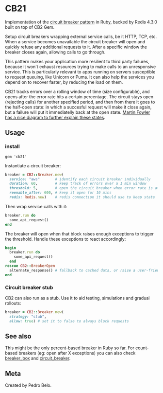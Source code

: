 # CB21

Implementation of the [circuit breaker pattern](http://martinfowler.com/bliki/CircuitBreaker.html) in Ruby, backed by Redis 4.3.0 built on top of CB2 Gem.

Setup circuit breakers wrapping external service calls, be it HTTP, TCP, etc. When a service becomes unavailable the circuit breaker will open and quickly refuse any additional requests to it. After a specific window the breaker closes again, allowing calls to go through.

This pattern makes your application more resilient to third party failures, because it won't exhaust resources trying to make calls to an unresponsive service. This is particularly relevant to apps running on servers susceptible to request queuing, like Unicorn or Puma. It can also help the services you depend on to recover faster, by reducing the load on them.

CB21 tracks errors over a rolling window of time (size configurable), and opens after the error rate hits a certain percentage. The circuit stays open (rejecting calls) for another specified period, and then from there it goes to the half-open state: in which a succesful request will make it close again, but a failure will put it immediatelly back at the open state. [Martin Fowler has a nice diagram to further explain these states](http://martinfowler.com/bliki/CircuitBreaker.html).


## Usage

### install
```
gem 'cb21'
```

Instantiate a circuit breaker:

```ruby
breaker = CB2::Breaker.new(
  service: "aws"       # identify each circuit breaker individually
  duration: 60,        # keep track of errors over a 1 min window
  threshold: 5,        # open the circuit breaker when error rate is at 5%
  reenable_after: 600, # keep it open for 10 mins
  redis: Redis.new)    # redis connection it should use to keep state
```

Then wrap service calls with it:

```ruby
breaker.run do
  some_api_request()
end
```

The breaker will open when that block raises enough exceptions to trigger the threshold. Handle these exceptions to react accordingly:

```ruby
begin
  breaker.run do
    some_api_request()
  end
rescue CB2::BreakerOpen
  alternate_response() # fallback to cached data, or raise a user-friendly exception
end
```

### Circuit breaker stub

CB2 can also run as a stub. Use it to aid testing, simulations and gradual rollouts:

```ruby
breaker = CB2::Breaker.new(
  strategy: "stub",
  allow: true) # set it to false to always block requests
```

## See also

This might be the only percent-based breaker in Ruby so far. For count-based breakers (eg: open after X exceptions) you can also check [breaker_box](https://github.com/sittercity/breaker_box) and [circuit_breaker](https://github.com/wsargent/circuit_breaker).

## Meta

Created by Pedro Belo.
